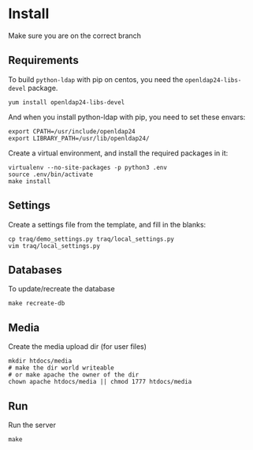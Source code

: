 # Install

Make sure you are on the correct branch

## Requirements

To build `python-ldap` with pip on centos, you need the `openldap24-libs-devel` package.

    yum install openldap24-libs-devel

And when you install python-ldap with pip, you need to set these envars:

    export CPATH=/usr/include/openldap24
    export LIBRARY_PATH=/usr/lib/openldap24/

Create a virtual environment, and install the required packages in it:

    virtualenv --no-site-packages -p python3 .env
    source .env/bin/activate
    make install

## Settings
Create a settings file from the template, and fill in the blanks:

    cp traq/demo_settings.py traq/local_settings.py
    vim traq/local_settings.py

## Databases
To update/recreate the database

    make recreate-db

## Media
Create the media upload dir (for user files)

    mkdir htdocs/media
    # make the dir world writeable
    # or make apache the owner of the dir
    chown apache htdocs/media || chmod 1777 htdocs/media

## Run
Run the server

    make

